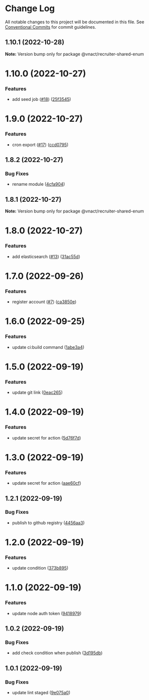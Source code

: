 # Change Log

All notable changes to this project will be documented in this file.
See [Conventional Commits](https://conventionalcommits.org) for commit guidelines.

## 1.10.1 (2022-10-28)

**Note:** Version bump only for package @vnact/recruiter-shared-enum

# 1.10.0 (2022-10-27)

### Features

- add seed job ([#18](https://github.com/vnact/recruiter-portal-backend/issues/18)) ([25f3545](https://github.com/vnact/recruiter-portal-backend/commit/25f3545ca3a9cc3be9b49ae612ca5d9cc39e3f33))

# 1.9.0 (2022-10-27)

### Features

- cron export ([#17](https://github.com/vnact/recruiter-portal-backend/issues/17)) ([ccd0795](https://github.com/vnact/recruiter-portal-backend/commit/ccd079571bc4cf2ef8f9bacf0af597fc431443fc))

## 1.8.2 (2022-10-27)

### Bug Fixes

- rename module ([4cfa904](https://github.com/vnact/recruiter-portal-backend/commit/4cfa904e79f8e106178ce600a34478789d366eb6))

## 1.8.1 (2022-10-27)

**Note:** Version bump only for package @vnact/recruiter-shared-enum

# 1.8.0 (2022-10-27)

### Features

- add elasticsearch ([#13](https://github.com/vnact/recruiter-portal-backend/issues/13)) ([31ac55d](https://github.com/vnact/recruiter-portal-backend/commit/31ac55d5dccf57bad8c8bb0382c5fd7892076ba6))

# 1.7.0 (2022-09-26)

### Features

- register account ([#7](https://github.com/vnact/recruiter-portal-backend/issues/7)) ([ca3850e](https://github.com/vnact/recruiter-portal-backend/commit/ca3850e069b95c6606996b0329451962d55bbb38))

# 1.6.0 (2022-09-25)

### Features

- update ci:build command ([1abe3a4](https://github.com/vnact/recruiter-portal-backend/commit/1abe3a4f91ada080bfd4f0f000f6cd84e4f84ac9))

# 1.5.0 (2022-09-19)

### Features

- update git link ([0eac265](https://github.com/vnact/recruiter-portal-backend/commit/0eac2655fc4cc515611af02704570fae64dd0659))

# 1.4.0 (2022-09-19)

### Features

- update secret for action ([5d76f7d](https://github.com/vnact/recruiter-portal-backend/commit/5d76f7d9a6970cfedaae30c04a5bd563efcf84ca))

# 1.3.0 (2022-09-19)

### Features

- update secret for action ([aae60cf](https://github.com/vnact/recruiter-portal-backend/commit/aae60cfff0e11817b81100ca85233a11c04867f2))

## 1.2.1 (2022-09-19)

### Bug Fixes

- publish to github registry ([4456aa3](https://github.com/vnact/recruiter-portal-backend/commit/4456aa36de9ad02447b3b209d83185c26080613d))

# 1.2.0 (2022-09-19)

### Features

- update condition ([373b895](https://github.com/vnact/recruiter-portal-backend/commit/373b895ecec57327441d347b92ba39bf141827cf))

# 1.1.0 (2022-09-19)

### Features

- update node auth token ([9418979](https://github.com/vnact/recruiter-portal-backend/commit/941897969656d838bc796857c3bf2f7b8c47127a))

## 1.0.2 (2022-09-19)

### Bug Fixes

- add check condition when publish ([3d195db](https://github.com/vnact/recruiter-portal-backend/commit/3d195db5bd44a7ca8988d3d7bb90aaa7645167dd))

## 1.0.1 (2022-09-19)

### Bug Fixes

- update lint staged ([9e075a0](https://github.com/vnact/recruiter-portal-backend/commit/9e075a0a598dbb8a7c5e7ed3cd721172cbac9cda))

